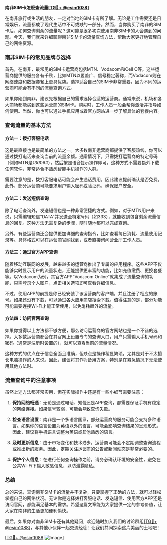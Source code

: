 **南非SIM卡怎麽查流量[[TG💪+ @esim1088](https://t.me/s/esim1088)]**

在南非旅行或生活的朋友，一定对当地的SIM卡有所了解。无论是工作需要还是日常娱乐，流量都成了现代生活中不可或缺的一部分。然而，当你购买了南非的SIM卡后，如何查询剩余的流量呢？这可能是很多初次使用南非SIM卡的人会遇到的问题。今天，我们就来详细聊聊南非SIM卡的流量查询方法，帮助大家更好地管理自己的网络资源。

### 南非SIM卡的常见品牌与选择

首先，在南非，最常见的SIM卡运营商包括MTN、Vodacom和Cell C等。这些运营商提供的服务各有千秋，比如MTN以覆盖广、信号稳定著称，而Vodacom则在网络速度和数据套餐上更具优势。选择适合自己的SIM卡非常重要，因为不同的运营商可能会有不同的流量查询方式。

如果你刚到南非，建议先根据自己的需求选择合适的运营商。通常来说，机场和各大商场都能买到这些运营商的SIM卡。购买时，工作人员一般会帮你激活并指导如何使用。当然，你也可以通过手机应用或者官方网站进一步了解具体的套餐内容。

### 查询流量的基本方法

#### 方法一：拨打客服电话
这是最直接也是最简单的方法之一。大多数南非运营商都提供了客服热线，你可以通过拨打电话来查询当前的流量余额。通常情况下，只需拨打运营商的特定号码（例如MTN是*130*06#），然后按照语音提示操作即可。这种方式不需要额外下载任何软件，非常适合不熟悉智能手机操作的人群。

需要注意的是，拨打客服电话可能会产生通话费用，因此建议提前确认是否免费。此外，部分运营商可能要求用户输入密码或验证码，确保账户安全。

#### 方法二：发送短信查询
除了电话查询外，发送短信也是一种非常便捷的方式。例如，对于MTN用户来说，只需编辑短信“DATA”并发送至特定号码（如333），就能收到包含剩余流量信息的回复。这种方法无需复杂的步骤，随时随地都可以完成查询。

另外，有些运营商还会提供更加详细的查询指令，比如查看每日消耗、流量使用记录等。具体格式可以在运营商官网找到，或者直接询问营业厅工作人员。

#### 方法三：通过官方APP查询
随着移动互联网的发展，越来越多的运营商推出了专属的应用程序。这些APP不仅能够实时显示用户的流量状态，还能提供更丰富的功能，比如充值缴费、更换套餐等。以Vodacom为例，其官方APP“Vodacom Online”就集成了流量查询的功能，只需登录个人账户，点击相关选项即可查看详细信息。

不过，使用APP的前提是你已经安装了该运营商的客户端，并且注册了相应的账号。如果还没有下载，可以通过各大应用商店搜索下载。值得注意的是，部分功能可能需要连接Wi-Fi才能正常使用，以免消耗额外的流量。

#### 方法四：访问官网查询
如果你觉得以上方法都不够方便，那么访问运营商的官方网站也是一个不错的选择。大多数运营商都会在其官网上设置专门的查询入口，用户只需输入手机号码和密码（通常是注册时设置的），就可以查看当前的流量情况。

这种方式的优点在于信息全面且准确，但缺点是操作稍显繁琐，尤其是对于不太擅长电脑操作的人来说。因此，建议将其作为备用方案，特别是在紧急情况下无法使用其他方法时。

### 流量查询中的注意事项

虽然上述方法都非常实用，但在实际操作中还是有一些小细节需要注意：

1. **保持网络畅通**：无论是通过电话、短信还是APP查询，都需要保证手机有稳定的网络连接。如果信号较弱，可能会导致查询失败。
   
2. **检查语言设置**：南非是一个多语言国家，部分运营商的服务可能会支持多种语言。如果你的语言设置为英语以外的语言，可能会影响查询结果的呈现形式。因此，建议将手机语言调整为英语或其他熟悉的语言。

3. **及时更新信息**：由于市场变化和技术进步，运营商可能会不定期调整查询流程或推出新的服务。因此，定期关注运营商的公告或新闻动态是非常必要的。

4. **保护个人信息**：在进行任何查询操作之前，请务必确认环境的安全性，避免在公共Wi-Fi下输入敏感信息，以防泄露隐私。

### 总结

总的来说，查询南非SIM卡的流量并不复杂，只要掌握了正确的方法，就可以轻松掌握自己的网络状况。无论你是选择拨打客服电话、发送短信、使用官方APP还是访问官网，都能满足基本的需求。希望这篇文章能为大家提供一定的参考价值，让大家在南非的生活更加便利愉快。

最后，如果你对南非SIM卡还有其他疑问，欢迎随时加入我们的讨论群组[[TG💪+ @esim1088](https://t.me/s/esim1088)]，与其他小伙伴一起交流经验！让我们共同探索这片美丽的土地吧！

[[TG💪+ @esim1088](https://t.me/s/esim1088) ![Image](https://i.postimg.cc/4NQfJmqS/Snipaste-2025-05-13-00-14-12.png)]